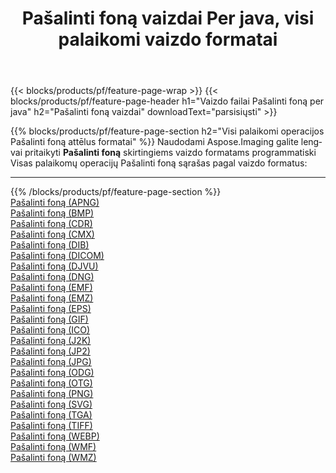 ﻿---
title: Pašalinti foną vaizdai Per java, visi palaikomi vaizdo formatai 
weight: 3920
url: /lt/java/remove-background 
lang: lt
langdirlevel: 2
locales: zh-hans,ja,it,ru,de,es,fr,nl,id,lt,pl,pt,vi,tr,ko,zh-hant,ar,hi,th,sv,cs,uk,he
description: Naudodami Aspose.Imaging galite lengvai sukurti Pašalinti foną vaizdus per java
---

{{< blocks/products/pf/feature-page-wrap >}}
{{< blocks/products/pf/feature-page-header h1="Vaizdo failai Pašalinti foną per java" h2="Pašalinti foną vaizdai" downloadText="parsisiųsti" >}}


{{% blocks/products/pf/feature-page-section  h2="Visi palaikomi operacijos Pašalinti foną attēlus formatai" %}}
Naudodami Aspose.Imaging galite lengvai pritaikyti **Pašalinti foną** skirtingiems vaizdo formatams programmatiski
<br/>
Visas palaikomų operacijų Pašalinti foną sąrašas pagal vaizdo formatus:
<hr/>
{{% /blocks/products/pf/feature-page-section %}}
<div class="container-fluid productfamilypage bg-gray">
    <div class="convertypes bg-gray agp-content section">
        <div class="container">
		<div class="row other-converters">
		    <div class='col-md-2 other-converter remove-lp remove-rp'><a href="/imaging/lt/java/remove-background/apng" >Pašalinti foną (APNG)</a></div><div class='col-md-2 other-converter remove-lp remove-rp'><a href="/imaging/lt/java/remove-background/bmp" >Pašalinti foną (BMP)</a></div><div class='col-md-2 other-converter remove-lp remove-rp'><a href="/imaging/lt/java/remove-background/cdr" >Pašalinti foną (CDR)</a></div><div class='col-md-2 other-converter remove-lp remove-rp'><a href="/imaging/lt/java/remove-background/cmx" >Pašalinti foną (CMX)</a></div><div class='col-md-2 other-converter remove-lp remove-rp'><a href="/imaging/lt/java/remove-background/dib" >Pašalinti foną (DIB)</a></div><div class='col-md-2 other-converter remove-lp remove-rp'><a href="/imaging/lt/java/remove-background/dicom" >Pašalinti foną (DICOM)</a></div><div class='col-md-2 other-converter remove-lp remove-rp'><a href="/imaging/lt/java/remove-background/djvu" >Pašalinti foną (DJVU)</a></div><div class='col-md-2 other-converter remove-lp remove-rp'><a href="/imaging/lt/java/remove-background/dng" >Pašalinti foną (DNG)</a></div><div class='col-md-2 other-converter remove-lp remove-rp'><a href="/imaging/lt/java/remove-background/emf" >Pašalinti foną (EMF)</a></div><div class='col-md-2 other-converter remove-lp remove-rp'><a href="/imaging/lt/java/remove-background/emz" >Pašalinti foną (EMZ)</a></div><div class='col-md-2 other-converter remove-lp remove-rp'><a href="/imaging/lt/java/remove-background/eps" >Pašalinti foną (EPS)</a></div><div class='col-md-2 other-converter remove-lp remove-rp'><a href="/imaging/lt/java/remove-background/gif" >Pašalinti foną (GIF)</a></div><div class='col-md-2 other-converter remove-lp remove-rp'><a href="/imaging/lt/java/remove-background/ico" >Pašalinti foną (ICO)</a></div><div class='col-md-2 other-converter remove-lp remove-rp'><a href="/imaging/lt/java/remove-background/j2k" >Pašalinti foną (J2K)</a></div><div class='col-md-2 other-converter remove-lp remove-rp'><a href="/imaging/lt/java/remove-background/jp2" >Pašalinti foną (JP2)</a></div><div class='col-md-2 other-converter remove-lp remove-rp'><a href="/imaging/lt/java/remove-background/jpg" >Pašalinti foną (JPG)</a></div><div class='col-md-2 other-converter remove-lp remove-rp'><a href="/imaging/lt/java/remove-background/odg" >Pašalinti foną (ODG)</a></div><div class='col-md-2 other-converter remove-lp remove-rp'><a href="/imaging/lt/java/remove-background/otg" >Pašalinti foną (OTG)</a></div><div class='col-md-2 other-converter remove-lp remove-rp'><a href="/imaging/lt/java/remove-background/png" >Pašalinti foną (PNG)</a></div><div class='col-md-2 other-converter remove-lp remove-rp'><a href="/imaging/lt/java/remove-background/svg" >Pašalinti foną (SVG)</a></div><div class='col-md-2 other-converter remove-lp remove-rp'><a href="/imaging/lt/java/remove-background/tga" >Pašalinti foną (TGA)</a></div><div class='col-md-2 other-converter remove-lp remove-rp'><a href="/imaging/lt/java/remove-background/tiff" >Pašalinti foną (TIFF)</a></div><div class='col-md-2 other-converter remove-lp remove-rp'><a href="/imaging/lt/java/remove-background/webp" >Pašalinti foną (WEBP)</a></div><div class='col-md-2 other-converter remove-lp remove-rp'><a href="/imaging/lt/java/remove-background/wmf" >Pašalinti foną (WMF)</a></div><div class='col-md-2 other-converter remove-lp remove-rp'><a href="/imaging/lt/java/remove-background/wmz" >Pašalinti foną (WMZ)</a></div>
                </div>
        </div>
    </div>
</div>
<br/>
